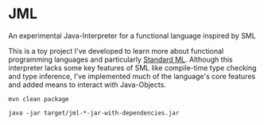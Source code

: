 # JML

An experimental Java-Interpreter for a functional language inspired by SML

This is a toy project I've developed to learn more about functional programming languages and particularly [Standard ML](https://en.wikipedia.org/wiki/Standard_ML). Although this interpreter lacks some key features of SML like compile-time type checking and type inference, I've implemented much of the language's core features and added means to interact with Java-Objects.
 

```
mvn clean package

java -jar target/jml-*-jar-with-dependencies.jar
```


